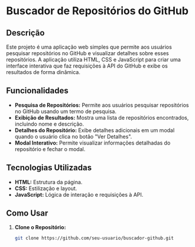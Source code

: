 # Buscador de Repositórios do GitHub

## Descrição

Este projeto é uma aplicação web simples que permite aos usuários pesquisar repositórios no GitHub e visualizar detalhes sobre esses repositórios. A aplicação utiliza HTML, CSS e JavaScript para criar uma interface interativa que faz requisições à API do GitHub e exibe os resultados de forma dinâmica.

## Funcionalidades

- **Pesquisa de Repositórios:** Permite aos usuários pesquisar repositórios no GitHub usando um termo de pesquisa.
- **Exibição de Resultados:** Mostra uma lista de repositórios encontrados, incluindo nome e descrição.
- **Detalhes do Repositório:** Exibe detalhes adicionais em um modal quando o usuário clica no botão "Ver Detalhes".
- **Modal Interativo:** Permite visualizar informações detalhadas do repositório e fechar o modal.

## Tecnologias Utilizadas

- **HTML:** Estrutura da página.
- **CSS:** Estilização e layout.
- **JavaScript:** Lógica de interação e requisições à API.

## Como Usar

1. **Clone o Repositório:**

   ```bash
   git clone https://github.com/seu-usuario/buscador-github.git
